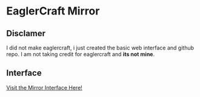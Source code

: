 # EaglerCraft Mirror
## Disclamer
I did not make eaglercraft, i just created the basic web interface and github repo. I am not taking credit for eaglercraft and **its not mine**.
## Interface
[Visit the Mirror Interface Here!](https://deveatsleeprepeat.github.io/eaglermirror/)

